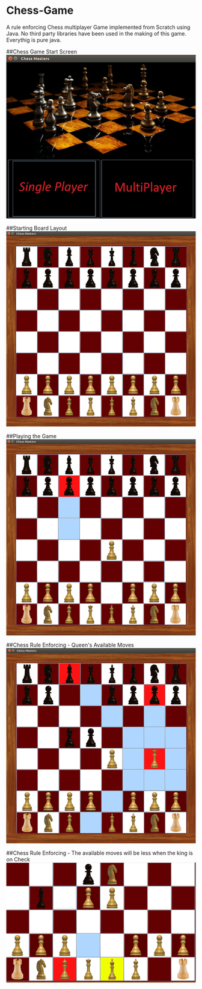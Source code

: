 # Chess-Game
A rule enforcing Chess multiplayer Game implemented from Scratch using Java.
No third party libraries have been used in the making of this game. Everythig is pure java.



##Chess Game Start Screen
![Chess Masters Splash](ReadMeImages/1-StartScreen.png)

##Starting Board Layout
![Chess Masters Splash](ReadMeImages/2-BoardLayout.png)


##Playing the Game
![Chess Masters Splash](ReadMeImages/3-MultiplayerGame.png)


##Chess Rule Enforcing - Queen's Available Moves
![Chess Masters Splash](ReadMeImages/4-RuleEnforcing(AvailableMoves).png)


##Chess Rule Enforcing - The available moves will be less when the king is on Check
![Chess Masters Splash](ReadMeImages/5-RuleEnforcing(King_on_Check).png)
